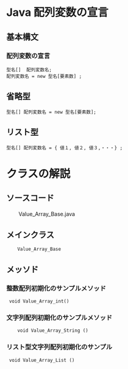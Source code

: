 # Java 配列変数の宣言

## 基本構文   
###  配列変数の宣言  
    型名[]  配列変数名;  
    配列変数名 = new 型名[要素数] ;  

##  省略型
    型名[] 配列変数名 = new 型名[要素数];  

##  リスト型  
    型名[] 配列変数名 = { 値１, 値２, 値３,・・・} ;  

# クラスの解説    
## ソースコード
　　    Value_Array_Base.java
## メインクラス  
        Value_Array_Base
## メッソド
###   整数配列初期化のサンプルメソッド    
     void Value_Array_int()   
###   文字列配列初期化のサンプルメソッド   
        void Value_Array_String ()    
###   リスト型文字列配列初期化のサンプル     
     void Value_Array_List ()
